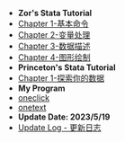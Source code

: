 * **Zor's Stata Tutorial**
* [Chapter 1-基本命令](docs/chapter-1.md)
* [Chapter 2-变量处理](docs/chapter-2.md)
* [Chapter 3-数据描述](docs/chapter-3.md)
* [Chapter 4-图形绘制](docs/chapter-4.md)
* **Princeton's Stata Tutorial**
* [Chapter 1-探索你的数据](docs/chapter-5.md)
* **My Program**
* [oneclick](docs/oneclick.md)
* [onetext](docs/onetext.md)
* **Update Date: 2023/5/19**
* [Update Log - 更新日志](docs/log.md)
